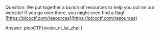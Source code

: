 Question:
We put together a bunch of resources to help you out on our website! If you go
over there, you might even find a flag! [https://picoctf.com/resources](https://picoctf.com/resources)

Answer:
picoCTF{xiexie_ni_lai_zheli}
